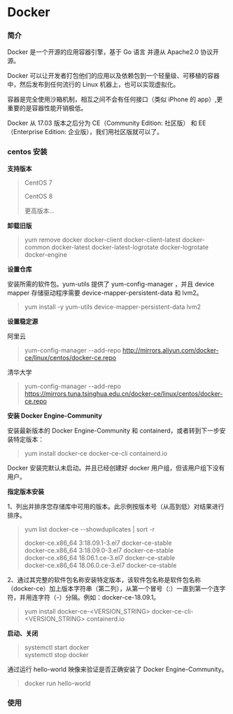 # Docker

### 简介

Docker 是一个开源的应用容器引擎，基于 Go 语言 并遵从 Apache2.0 协议开源。

Docker 可以让开发者打包他们的应用以及依赖包到一个轻量级、可移植的容器中，然后发布到任何流行的 Linux 机器上，也可以实现虚拟化。

容器是完全使用沙箱机制，相互之间不会有任何接口（类似 iPhone 的 app）,更重要的是容器性能开销极低。

Docker 从 17.03 版本之后分为 CE（Community Edition: 社区版） 和 EE（Enterprise Edition: 企业版），我们用社区版就可以了。


### centos 安装

**支持版本**

> CentOS 7
>
> CentOS 8
>
> 更高版本...

**卸载旧版**

> yum remove docker docker-client docker-client-latest docker-common docker-latest docker-latest-logrotate 
> docker-logrotate docker-engine

**设置仓库**

安装所需的软件包。yum-utils 提供了 yum-config-manager ，并且 device mapper 存储驱动程序需要 device-mapper-persistent-data 和 lvm2。

> yum install -y yum-utils device-mapper-persistent-data lvm2

**设置稳定源**

阿里云

> yum-config-manager --add-repo http://mirrors.aliyun.com/docker-ce/linux/centos/docker-ce.repo

清华大学

> yum-config-manager --add-repo  https://mirrors.tuna.tsinghua.edu.cn/docker-ce/linux/centos/docker-ce.repo

**安装 Docker Engine-Community**

安装最新版本的 Docker Engine-Community 和 containerd，或者转到下一步安装特定版本：

> yum install docker-ce docker-ce-cli containerd.io

Docker 安装完默认未启动。并且已经创建好 docker 用户组，但该用户组下没有用户。

**指定版本安装**

1、列出并排序您存储库中可用的版本。此示例按版本号（从高到低）对结果进行排序。

> yum list docker-ce --showduplicates | sort -r
> 
> docker-ce.x86_64  3:18.09.1-3.el7                     docker-ce-stable \
> docker-ce.x86_64  3:18.09.0-3.el7                     docker-ce-stable \
> docker-ce.x86_64  18.06.1.ce-3.el7                    docker-ce-stable \
> docker-ce.x86_64  18.06.0.ce-3.el7                    docker-ce-stable

2、通过其完整的软件包名称安装特定版本，该软件包名称是软件包名称（docker-ce）加上版本字符串（第二列），从第一个冒号（:）一直到第一个连字符，并用连字符（-）分隔。例如：docker-ce-18.09.1。

> yum install docker-ce-<VERSION_STRING> docker-ce-cli-<VERSION_STRING> containerd.io

**启动、关闭**

> systemctl start docker \
> systemctl stop docker

通过运行 hello-world 映像来验证是否正确安装了 Docker Engine-Community。

> docker run hello-world


### 使用


































